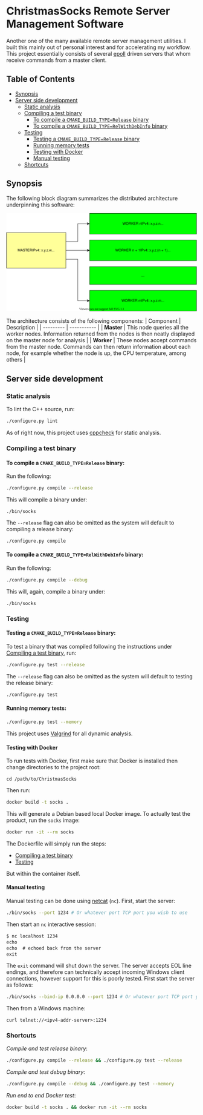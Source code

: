 # ChristmasSocks Remote Server Management Software
Another one of the many available remote server management utilities. I built this mainly out of
personal interest and for accelerating my workflow. This project essentially consists of several
[epoll](https://linux.die.net/man/4/epoll) driven servers that whom receive commands from a master client.
## Table of Contents
  - [Synopsis](#synopsis)
  - [Server side development](#server-side-development)
    - [Static analysis](#static-analysis)
    - [Compiling a test binary](#compiling-a-test-binary)
      - [To compile a `CMAKE_BUILD_TYPE=Release` binary](#to-compile-a-cmake_build_typerelease-binary)
      - [To compile a `CMAKE_BUILD_TYPE=RelWithDebInfo` binary](#to-compile-a-cmake_build_typerelwithdebinfo-binary)
    - [Testing](#testing)
      - [Testing a `CMAKE_BUILD_TYPE=Release` binary](#testing-a-cmake_build_typerelease-binary)
      - [Running memory tests](#running-memory-tests)
      - [Testing with Docker](#testing-with-docker)
      - [Manual testing](#manual-testing)
    - [Shortcuts](#shortcuts)

## Synopsis
The following block diagram summarizes the distributed architecture underpinning this software:
<p align="center">
  <img src="./docs/socks_architecture.svg"
</p>

The architecture consists of the following components:
| Component | Description |
| --------- | ----------- |
| **Master** | This node queries all the worker nodes. Information returned from the nodes is then neatly displayed on the master node for analysis |
| **Worker** | These nodes accept commands from the master node. Commands can then return information about each node, for example whether the node is up, the CPU temperature, among others |
## Server side development
### Static analysis
To lint the C++ source, run:
```bash
./configure.py lint
```
As of right now, this project uses [cppcheck](http://cppcheck.sourceforge.net/) for static analysis.
### Compiling a test binary
#### To compile a `CMAKE_BUILD_TYPE=Release` binary:
Run the following:
```bash
./configure.py compile --release
```
This will compile a binary under:
```
./bin/socks
```
The `--release` flag can also be omitted as the system will default to compiling a release binary:
```bash
./configure.py compile
```
#### To compile a `CMAKE_BUILD_TYPE=RelWithDebInfo` binary:
Run the following:
```bash
./configure.py compile --debug
```
This will, again, compile a binary under:
```
./bin/socks
```
### Testing
#### Testing a `CMAKE_BUILD_TYPE=Release` binary:
To test a binary that was compiled following the instructions under [Compiling a test
binary](#compiling-a-test-binary), run:
```bash
./configure.py test --release
```
The `--release` flag can also be omitted as the system will default to testing the release binary:
```bash
./configure.py test
```
#### Running memory tests:
```bash
./configure.py test --memory
```
This project uses [Valgrind](https://valgrind.org/) for all dynamic analysis.
#### Testing with Docker
To run tests with Docker, first make sure that Docker is installed then change directories to the project
root:
```
cd /path/to/ChristmasSocks
```
Then run:
```bash
docker build -t socks .
```
This will generate a Debian based local Docker image. To actually test the product, run the `socks` image:
```bash
docker run -it --rm socks
```
The Dockerfile will simply run the steps:
- [Compiling a test binary](#compiling-a-test-binary)
- [Testing](#testing)

But within the container itself.
#### Manual testing
Manual testing can be done using [netcat](https://linux.die.net/man/1/nc) (`nc`). First, start the server:
```bash
./bin/socks --port 1234 # Or whatever port TCP port you wish to use
```
Then start an `nc` interactive session:
```
$ nc localhost 1234
echo
echo  # echoed back from the server
exit
```
The `exit` command will shut down the server. The server accepts EOL line endings, and therefore can
technically accept incoming Windows client connections, however support for this is poorly tested. First start
the server as follows:
```bash
./bin/socks --bind-ip 0.0.0.0 --port 1234 # Or whatever port TCP port you wish to use
```
Then from a Windows machine:
```
curl telnet://<ipv4-addr-server>:1234
```
### Shortcuts
_Compile and test release binary_:
```bash
./configure.py compile --release && ./configure.py test --release
```
_Compile and test debug binary_:
```bash
./configure.py compile --debug && ./configure.py test --memory
```
_Run end to end Docker test_:
```bash
docker build -t socks . && docker run -it --rm socks
```
